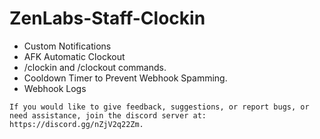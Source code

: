 # ZenLabs-Staff-Clockin

- Custom Notifications
- AFK Automatic Clockout
- /clockin and /clockout commands.
- Cooldown Timer to Prevent Webhook Spamming.
- Webhook Logs

``If you would like to give feedback, suggestions, or report bugs, or need assistance, join the discord server at:
https://discord.gg/nZjV2q22Zm.``
